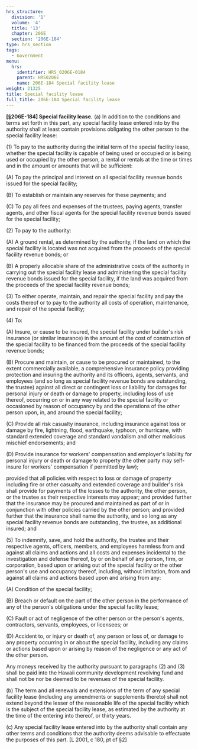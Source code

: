 ```yaml
---
hrs_structure:
  division: '1'
  volume: '4'
  title: '13'
  chapter: 206E
  section: '206E-184'
type: hrs_section
tags:
  - Government
menu:
  hrs:
    identifier: HRS_0206E-0184
    parent: HRS0206E
    name: 206E-184 Special facility lease
weight: 21325
title: Special facility lease
full_title: 206E-184 Special facility lease
---
```

**[§206E-184] Special facility lease.** (a) In addition to the conditions and terms set forth in this part, any special facility lease entered into by the authority shall at least contain provisions obligating the other person to the special facility lease:

(1) To pay to the authority during the initial term of the special facility lease, whether the special facility is capable of being used or occupied or is being used or occupied by the other person, a rental or rentals at the time or times and in the amount or amounts that will be sufficient:

(A) To pay the principal and interest on all special facility revenue bonds issued for the special facility;

(B) To establish or maintain any reserves for these payments; and

(C) To pay all fees and expenses of the trustees, paying agents, transfer agents, and other fiscal agents for the special facility revenue bonds issued for the special facility;

(2) To pay to the authority:

(A) A ground rental, as determined by the authority, if the land on which the special facility is located was not acquired from the proceeds of the special facility revenue bonds; or

(B) A properly allocable share of the administrative costs of the authority in carrying out the special facility lease and administering the special facility revenue bonds issued for the special facility, if the land was acquired from the proceeds of the special facility revenue bonds;

(3) To either operate, maintain, and repair the special facility and pay the costs thereof or to pay to the authority all costs of operation, maintenance, and repair of the special facility;

(4) To:

(A) Insure, or cause to be insured, the special facility under builder's risk insurance (or similar insurance) in the amount of the cost of construction of the special facility to be financed from the proceeds of the special facility revenue bonds;

(B) Procure and maintain, or cause to be procured or maintained, to the extent commercially available, a comprehensive insurance policy providing protection and insuring the authority and its officers, agents, servants, and employees (and so long as special facility revenue bonds are outstanding, the trustee) against all direct or contingent loss or liability for damages for personal injury or death or damage to property, including loss of use thereof, occurring on or in any way related to the special facility or occasioned by reason of occupancy by and the operations of the other person upon, in, and around the special facility;

(C) Provide all risk casualty insurance, including insurance against loss or damage by fire, lightning, flood, earthquake, typhoon, or hurricane, with standard extended coverage and standard vandalism and other malicious mischief endorsements; and

(D) Provide insurance for workers' compensation and employer's liability for personal injury or death or damage to property (the other party may self-insure for workers' compensation if permitted by law);

provided that all policies with respect to loss or damage of property including fire or other casualty and extended coverage and builder's risk shall provide for payments of the losses to the authority, the other person, or the trustee as their respective interests may appear; and provided further that the insurance may be procured and maintained as part of or in conjunction with other policies carried by the other person; and provided further that the insurance shall name the authority, and so long as any special facility revenue bonds are outstanding, the trustee, as additional insured; and

(5) To indemnify, save, and hold the authority, the trustee and their respective agents, officers, members, and employees harmless from and against all claims and actions and all costs and expenses incidental to the investigation and defense thereof, by or on behalf of any person, firm, or corporation, based upon or arising out of the special facility or the other person's use and occupancy thereof, including, without limitation, from and against all claims and actions based upon and arising from any:

(A) Condition of the special facility;

(B) Breach or default on the part of the other person in the performance of any of the person's obligations under the special facility lease;

(C) Fault or act of negligence of the other person or the person's agents, contractors, servants, employees, or licensees; or

(D) Accident to, or injury or death of, any person or loss of, or damage to any property occurring in or about the special facility, including any claims or actions based upon or arising by reason of the negligence or any act of the other person.

Any moneys received by the authority pursuant to paragraphs (2) and (3) shall be paid into the Hawaii community development revolving fund and shall not be nor be deemed to be revenues of the special facility.

(b) The term and all renewals and extensions of the term of any special facility lease (including any amendments or supplements thereto) shall not extend beyond the lesser of the reasonable life of the special facility which is the subject of the special facility lease, as estimated by the authority at the time of the entering into thereof, or thirty years.

(c) Any special facility lease entered into by the authority shall contain any other terms and conditions that the authority deems advisable to effectuate the purposes of this part. [L 2001, c 180, pt of §2]